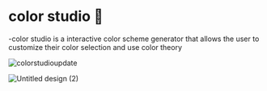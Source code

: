 # color studio 🎨
-color studio is a interactive color scheme generator that allows the user to customize their color selection and use color theory   


![colorstudioupdate](https://github.com/sleepykanguru22/color-studio/assets/70289696/5ce456d5-26a2-433f-b2f7-d53eb6886023)

![Untitled design (2)](https://github.com/sleepykanguru22/color-studio/assets/70289696/fb2ca132-9d20-4dc8-85dd-ea47740e6e27)
